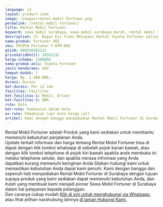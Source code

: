 ```yaml
---
language: id
layout: product-item
image: /images/rental-mobil-fortuner.png
permalink: /rental-mobil-fortuner/
title: Rental Mobil Fortuner
keyword: sewa mobil surabaya, sewa mobil surabaya murah, rental mobil surabaya, rental mobil surabaya murah, bagusevitrans, CV. Bagus Evi Trans, bagusevitrans.com, sewa mobil di surabaya, rental mobil di surabaya
description: CV. Bagus Evi Trans Melayani Rental Toyota Fortuner paling Murah dan terpercaya di Jawa timur Hubungi kami Call/WA di 081357754513
nama-produk: Fortuner VRZ
sku: TOYOTA-Fortuner-7-HTM-005
gtin8: 600520201231
priceValidUntil: 20201231 
harga-schema: 1500000
nama-produk-asli: Toyota Fortuner
jenis-kendaraan: SUV
tempat-duduk: 7
harga: Rp. 1.400.000,-
durasi: Durasi
ket-durasi: Per 12 Jam
fasilitas: Fasilitas
ket-fasilitas-1: Mobil, Driver
ket-fasilitas-2: BBM
rute: Rute
ket-rute: Pemakaian dalam kota
ex-rute: Pemakaian luar kota harga call
artikel: Kami dengan bangga menyediakan Rental Mobil Fortuner di Surabaya dengan tujuan supaya produk yang kami sediakan dapat memenuhi kebutuhan Anda, dan kami adalah pioner Sewa Mobil Fortuner di Surabaya yang menggunakan teknologi online serta dalam hal pelayanan kepada pelanggan.
---
```

Rental Mobil Fortuner adalah Produk yang kami sediakan untuk membantu memenuhi kebutuhan perjalanan Anda.<br>Update terkait informasi dan harga tentang Rental Mobil Fortuner bisa di dapat dengan klik tombol whatsapp di sebelah pojok kanan bawah, atau dengan klik tombol telephone di pojok kiri bawah apabila anda membuka ini melalui telephone selular, dan apabila merasa infromasi yang Anda dapatkan kurang memenuhi keinginan Anda Silakan hubungi kami untuk memastikan kebutuhan Anda dapat kami penuhi. Kami dengan bangga dan sepenuh hati menyediakan Rental Mobil Fortuner di Surabaya dengan tujuan supaya produk yang kami sediakan dapat memenuhi kebutuhan Anda, dan itulah yang membuat kami menjadi pioner Sewa Mobil Fortuner di Surabaya dalam hal pelayanan kepada pelanggan.<br>
Dan caranya cukup mudah <a href="https://web.whatsapp.com/send?phone=6281357754513&text=Hallo,%20CS%20bagusevitrans.com">Klik di sini untuk menghubungi via Whatsapp,</a> atau lihat pilihan narahubung lainnya <a href="/kontak-kami/">di laman Hubungi Kami.</a>